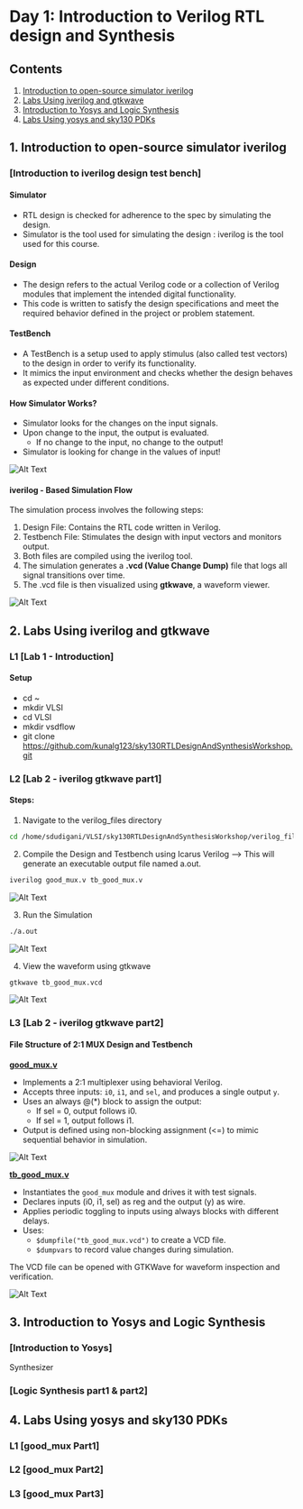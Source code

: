 # Day 1: Introduction to Verilog RTL design and Synthesis

## Contents
1. [Introduction to open-source simulator iverilog](#1-introduction-to-open-source-simulator-iverilog)
2. [Labs Using iverilog and gtkwave](#2-labs-using-iverilog-and-gtkwave)
3. [Introduction to Yosys and Logic Synthesis](#3-introduction-to-yosys-and-logic-synthesis)
4. [Labs Using yosys and sky130 PDKs](#4-labs-using-yosys-and-sky130-pdks)

## 1. Introduction to open-source simulator iverilog

### [Introduction to iverilog design test bench]

#### Simulator
- RTL design is checked for adherence to the spec by simulating the design.
- Simulator is the tool used for simulating the design : iverilog is the tool used for this course.

#### Design
- The design refers to the actual Verilog code or a collection of Verilog modules that implement the intended digital functionality.
- This code is written to satisfy the design specifications and meet the required behavior defined in the project or problem statement.

#### TestBench
- A TestBench is a setup used to apply stimulus (also called test vectors) to the design in order to verify its functionality.
- It mimics the input environment and checks whether the design behaves as expected under different conditions.

#### How Simulator Works?
- Simulator looks for the changes on the input signals.
- Upon change to the input, the output is evaluated.
   - If no change to the input, no change to the output!
- Simulator is looking for change in the values of input!

![Alt Text](images/Test_Bench.png)

#### iverilog - Based Simulation Flow
The simulation process involves the following steps:
  1. Design File: Contains the RTL code written in Verilog.
  2. Testbench File: Stimulates the design with input vectors and monitors output.
  3. Both files are compiled using the iverilog tool.
  4. The simulation generates a <strong> .vcd (Value Change Dump)</strong> file that logs all signal transitions over time.
  5. The .vcd file is then visualized using <strong> gtkwave</strong>, a waveform viewer.

![Alt Text](images/iverilog_based_simulation_flow.png)

## 2. Labs Using iverilog and gtkwave

### L1 [Lab 1 - Introduction]
#### Setup
- cd ~
- mkdir VLSI
- cd VLSI
- mkdir vsdflow
- git clone https://github.com/kunalg123/sky130RTLDesignAndSynthesisWorkshop.git

### L2 [Lab 2 - iverilog gtkwave part1]
#### Steps:
1. Navigate to the verilog_files directory
```bash
cd /home/sdudigani/VLSI/sky130RTLDesignAndSynthesisWorkshop/verilog_files
```

2. Compile the Design and Testbench using Icarus Verilog --> This will generate an executable output file named a.out.
```bash
iverilog good_mux.v tb_good_mux.v
```
![Alt Text](images/passing_rtl_tb_iverilog_simulator.png)

3. Run the Simulation
```bash
./a.out
```
![Alt Text](images/vcd_file_generation.png)

4. View the waveform using gtkwave
```bash
gtkwave tb_good_mux.vcd
```
![Alt Text](images/gtkwave_simulator.png)


### L3 [Lab 2 - iverilog gtkwave part2]
#### File Structure of 2:1 MUX Design and Testbench
<strong> <ins> good_mux.v</ins> </strong>
- Implements a 2:1 multiplexer using behavioral Verilog.
- Accepts three inputs: ```i0```, ```i1```, and ```sel```, and produces a single output ```y```.
- Uses an always @(*) block to assign the output:
   - If sel = 0, output follows i0.
   - If sel = 1, output follows i1.
- Output is defined using non-blocking assignment (<=) to mimic sequential behavior in simulation.

![Alt Text](images/good_mux.png)

<strong> <ins> tb_good_mux.v</ins> </strong>
- Instantiates the ``` good_mux ``` module and drives it with test signals.
- Declares inputs (i0, i1, sel) as reg and the output (y) as wire.
- Applies periodic toggling to inputs using always blocks with different delays.
- Uses:
   - ```$dumpfile("tb_good_mux.vcd")``` to create a VCD file.
   - ```$dumpvars``` to record value changes during simulation.

The VCD file can be opened with GTKWave for waveform inspection and verification.

![Alt Text](images/tb_good_mux.png)

 
## 3. Introduction to Yosys and Logic Synthesis
### [Introduction to Yosys]
Synthesizer

### [Logic Synthesis part1 & part2]


## 4. Labs Using yosys and sky130 PDKs
### L1 [good_mux Part1]

### L2 [good_mux Part2]

### L3 [good_mux Part3]





